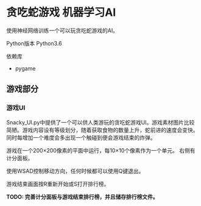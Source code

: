# 贪吃蛇游戏 机器学习AI
使用神经网络训练一个可以玩贪吃蛇游戏的AI。

Python版本 Python3.6

依赖库
* pygame
## 游戏部分
### 游戏UI
Snacky_UI.py中提供了一个可以供人类游玩的贪吃蛇游戏UI。游戏素材图片比较简陋。游戏内容设有等级划分，随着获取食物的数量上升，蛇前进的速度会变快。
同时每增加一个难度会多出现一个触碰到便会游戏结束的炸弹。

游戏在一个200×200像素的平面中运行，每10×10个像素作为一个单元。 右侧有计分面板。

使用WSAD控制移动方向，任何时候都可以使用Q键退出。

游戏结束画面按R重新开始或S打开排行榜。

__TODO: 完善计分面板与游戏结束排行榜，并且储存排行榜文件。__
